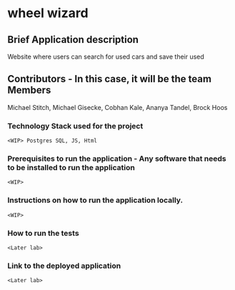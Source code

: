 # wheel wizard

## Brief Application description
Website where users can search for used cars and save their used 

## Contributors - In this case, it will be the team Members
Michael Stitch, Michael Gisecke, Cobhan Kale, Ananya Tandel, Brock Hoos

### Technology Stack used for the project
    <WIP> Postgres SQL, JS, Html

### Prerequisites to run the application - Any software that needs to be installed to run the application
    <WIP>

### Instructions on how to run the application locally.
    <WIP>

### How to run the tests 
    <Later lab>

### Link to the deployed application
    <Later lab>
